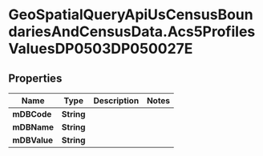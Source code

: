 # GeoSpatialQueryApiUsCensusBoundariesAndCensusData.Acs5ProfilesValuesDP0503DP050027E

## Properties

Name | Type | Description | Notes
------------ | ------------- | ------------- | -------------
**mDBCode** | **String** |  | 
**mDBName** | **String** |  | 
**mDBValue** | **String** |  | 


